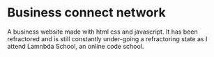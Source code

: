 # Business connect network
A business website made with html css and javascript. It has been refractored and is still constantly under-going a refractoring state as I attend Lamnbda School, an online code school.
